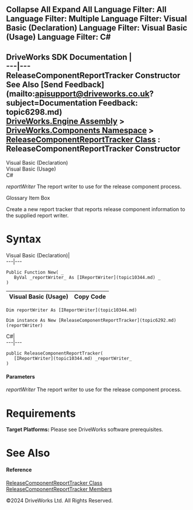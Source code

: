        

 Collapse All Expand All  Language Filter: All  Language Filter: Multiple  Language Filter: Visual Basic (Declaration) Language Filter: Visual Basic (Usage) Language Filter: C#  
---  
DriveWorks SDK Documentation  |   
---|---  
ReleaseComponentReportTracker Constructor   
See Also [Send Feedback](mailto:apisupport@driveworks.co.uk?subject=Documentation Feedback: topic6298.md)  
[DriveWorks.Engine Assembly](topic2156.md) > [DriveWorks.Components Namespace](topic6089.md) > [ReleaseComponentReportTracker Class](topic6292.md) : ReleaseComponentReportTracker Constructor  
---  
  
Visual Basic (Declaration)    
Visual Basic (Usage)    
C# 

_reportWriter_
    The report writer to use for the release component process.

Glossary Item Box

Create a new report tracker that reports release component information to the supplied report writer. 

# Syntax

Visual Basic (Declaration)|   
---|---  
      
    
    Public Function New( _
       ByVal _reportWriter_ As [IReportWriter](topic10344.md) _
    )  
  
Visual Basic (Usage)| Copy Code  
---|---  
      
    
    Dim reportWriter As [IReportWriter](topic10344.md)
     
    Dim instance As New [ReleaseComponentReportTracker](topic6292.md)(reportWriter)  
  
C#|   
---|---  
      
    
    public ReleaseComponentReportTracker( 
       [IReportWriter](topic10344.md) _reportWriter_
    )  
  
#### Parameters

 _reportWriter_
    The report writer to use for the release component process.

# Requirements

**Target Platforms:** Please see DriveWorks software prerequisites.

# See Also

#### Reference

[ReleaseComponentReportTracker Class](topic6292.md)   
[ReleaseComponentReportTracker Members](topic6293.md)

©2024 DriveWorks Ltd. All Rights Reserved.
